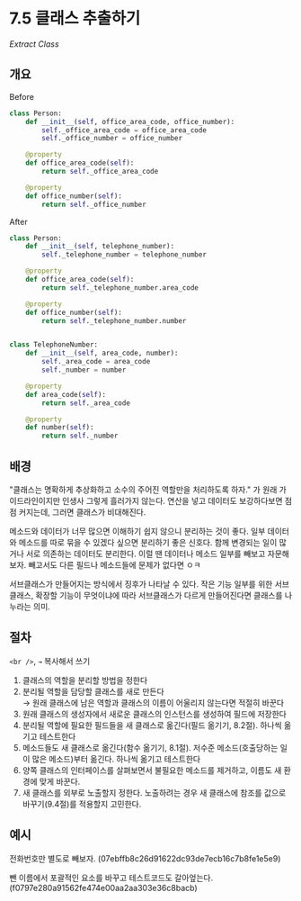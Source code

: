 # 7.5 클래스 추출하기

_Extract Class_

## 개요

Before

```python
class Person:
    def __init__(self, office_area_code, office_number):
        self._office_area_code = office_area_code
        self._office_number = office_number

    @property
    def office_area_code(self):
        return self._office_area_code

    @property
    def office_number(self):
        return self._office_number
```

After

```python
class Person:
    def __init__(self, telephone_number):
        self._telephone_number = telephone_number

    @property
    def office_area_code(self):
        return self._telephone_number.area_code

    @property
    def office_number(self):
        return self._telephone_number.number


class TelephoneNumber:
    def __init__(self, area_code, number):
        self._area_code = area_code
        self._number = number

    @property
    def area_code(self):
        return self._area_code

    @property
    def number(self):
        return self._number
```

## 배경

"클래스는 명확하게 추상화하고 소수의 주어진 역할만을 처리하도록 하자." 가 원래 가이드라인이지만 인생사 그렇게 흘러가지 않는다.
연산을 넣고 데이터도 보강하다보면 점점 커지는데, 그러면 클래스가 비대해진다.

메소드와 데이터가 너무 많으면 이해하기 쉽지 않으니 분리하는 것이 좋다.
일부 데이터와 메소드를 따로 묶을 수 있겠다 싶으면 분리하기 좋은 신호다.
함께 변경되는 일이 많거나 서로 의존하는 데이터도 분리한다.
이럴 땐 데이터나 메소드 일부를 빼보고 자문해보자. 빼고서도 다른 필드나 메소드들에 문제가 없다면 ㅇㅋ

서브클래스가 만들어지는 방식에서 징후가 나타날 수 있다. 작은 기능 일부를 위한 서브클래스, 확장할 기능이 무엇이냐에 따라 서브클래스가 다르게 만들어진다면 클래스를 나누라는 의미.

## 절차

`<br />`, `→` 복사해서 쓰기

1. 클래스의 역할을 분리할 방법을 정한다
2. 분리될 역할을 담당할 클래스를 새로 만든다 <br />
   → 원래 클래스에 남은 역할과 클래스의 이름이 어울리지 않는다면 적절히 바꾼다
3. 원래 클래스의 생성자에서 새로운 클래스의 인스턴스를 생성하여 필드에 저장한다
4. 분리될 역할에 필요한 필드들을 새 클래스로 옮긴다(필드 옮기기, 8.2절). 하나씩 옮기고 테스트한다
5. 메소드들도 새 클래스로 옮긴다(함수 옮기기, 8.1절). 저수준 메소드(호출당하는 일이 많은 메소드)부터 옮긴다. 하나씩 옮기고 테스트한다
6. 양쪽 클래스의 인터페이스를 살펴보면서 불필요한 메소드를 제거하고, 이름도 새 환경에 맞게 바꾼다.
7. 새 클래스를 외부로 노출할지 정한다. 노출하려는 경우 새 클래스에 참조를 값으로 바꾸기(9.4절)를 적용할지 고민한다.

## 예시

전화번호만 별도로 빼보자. (07ebffb8c26d91622dc93de7ecb16c7b8fe1e5e9)

뺀 이름에서 포괄적인 요소를 바꾸고 테스트코드도 갈아엎는다. (f0797e280a91562fe474e00aa2aa303e36c8bacb)
